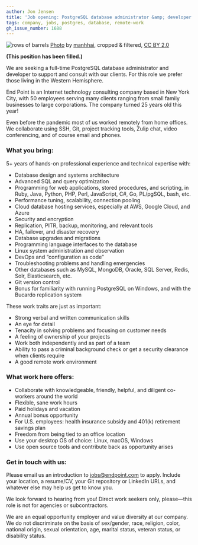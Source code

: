 ```yaml
---
author: Jon Jensen
title: 'Job opening: PostgreSQL database administrator &amp; developer'
tags: company, jobs, postgres, database, remote-work
gh_issue_number: 1688
---
```


![rows of barrels](/blog/2020/11/13/job-postgresql-database-administrator-developer/12648792923_b4780df1da_o-mod.jpg)
[Photo](https://www.flickr.com/photos/13476480@N07/12648792923/) by [manhhai](https://www.flickr.com/people/13476480@N07/), cropped & filtered, [CC BY 2.0](https://creativecommons.org/licenses/by/2.0/)

**(This position has been filled.)**

We are seeking a full-time PostgreSQL database administrator and developer to support and consult with our clients. For this role we prefer those living in the Western Hemisphere.

End Point is an Internet technology consulting company based in New York City, with 50 employees serving many clients ranging from small family businesses to large corporations. The company turned 25 years old this year!

Even before the pandemic most of us worked remotely from home offices. We collaborate using SSH, Git, project tracking tools, Zulip chat, video conferencing, and of course email and phones.

### What you bring:

5+ years of hands-on professional experience and technical expertise with:

- Database design and systems architecture
- Advanced SQL and query optimization
- Programming for web applications, stored procedures, and scripting, in Ruby, Java, Python, PHP, Perl, JavaScript, C#, Go, PL/pgSQL, bash, etc.
- Performance tuning, scalability, connection pooling
- Cloud database hosting services, especially at AWS, Google Cloud, and Azure
- Security and encryption
- Replication, PITR, backup, monitoring, and relevant tools
- HA, failover, and disaster recovery
- Database upgrades and migrations
- Programming language interfaces to the database
- Linux system administration and observation
- DevOps and “configuration as code”
- Troubleshooting problems and handling emergencies
- Other databases such as MySQL, MongoDB, Oracle, SQL Server, Redis, Solr, Elasticsearch, etc.
- Git version control
- Bonus for familiarity with running PostgreSQL on Windows, and with the Bucardo replication system

These work traits are just as important:

- Strong verbal and written communication skills
- An eye for detail
- Tenacity in solving problems and focusing on customer needs
- A feeling of ownership of your projects
- Work both independently and as part of a team
- Ability to pass a criminal background check or get a security clearance when clients require
- A good remote work environment

### What work here offers:

- Collaborate with knowledgeable, friendly, helpful, and diligent co-workers around the world
- Flexible, sane work hours
- Paid holidays and vacation
- Annual bonus opportunity
- For U.S. employees: health insurance subsidy and 401(k) retirement savings plan
- Freedom from being tied to an office location
- Use your desktop OS of choice: Linux, macOS, Windows
- Use open source tools and contribute back as opportunity arises

### Get in touch with us:

Please email us an introduction to [jobs@endpoint.com](mailto:jobs@endpoint.com) to apply. Include your location, a resume/​CV, your Git repository or LinkedIn URLs, and whatever else may help us get to know you.

We look forward to hearing from you! Direct work seekers only, please—this role is not for agencies or subcontractors.

We are an equal opportunity employer and value diversity at our company. We do not discriminate on the basis of sex/​gender, race, religion, color, national origin, sexual orientation, age, marital status, veteran status, or disability status.

<script type="application/ld+json">
{
  "@context": "http://schema.org/",
  "@type": "JobPosting",
  "title": "Seeking a PostgreSQL database administrator & developer",
  "description": "<p>We are seeking a full-time PostgreSQL database administrator and developer to support and consult with our clients. For this role we prefer those living in the Western Hemisphere.</p> <p>End Point is an Internet technology consulting company based in New York City, with 50 employees serving many clients ranging from small family businesses to large corporations. The company turned 25 years old this year!</p> <p>Even before the pandemic most of us worked remotely from home offices. We collaborate using SSH, Git, project tracking tools, Zulip chat, video conferencing, and of course email and phones.</p> <p>What you bring:</p> <p>3+ years of hands-on professional experience and technical expertise with:</p> <ul> <li>Database design and systems architecture</li> <li>Advanced SQL and query optimization</li> <li>Programming for web applications, stored procedures, and scripting, in Ruby, Java, Python, PHP, Perl, JavaScript, C#, Go, PL/pgSQL, bash, etc.</li> <li>Performance tuning, scalability, connection pooling</li> <li>Cloud database hosting services, especially at AWS, Google Cloud, and Azure</li> <li>Security and encryption</li> <li>Replication, PITR, backup, monitoring, and relevant tools</li> <li>HA, failover, and disaster recovery</li> <li>Database upgrades and migrations</li> <li>Programming language interfaces to the database</li> <li>Linux system administration and observation</li> <li>DevOps and “configuration as code”</li> <li>Troubleshooting problems and handling emergencies</li> <li>Other databases such as MySQL, MongoDB, Oracle, SQL Server, Redis, Solr, Elasticsearch, etc.</li> <li>Git version control</li> <li>Bonus for familiarity with running PostgreSQL on Windows, and with the Bucardo replication system</li> </ul> <p>These work traits are just as important:</p> <ul> <li>Strong verbal and written communication skills</li> <li>An eye for detail</li> <li>Tenacity in solving problems and focusing on customer needs</li> <li>A feeling of ownership of your projects</li> <li>Work both independently and as part of a team</li> <li>Ability to pass a criminal background check or get a security clearance when clients require</li> <li>A good remote work environment</li> </ul> <p>What work here offers:</li> <ul> <li>Collaborate with knowledgeable, friendly, helpful, and diligent co-workers around the world</li> <li>Flexible, sane work hours</li> <li>Paid holidays and vacation</li> <li>Annual bonus opportunity</li> <li>For U.S. employees: health insurance subsidy and 401(k) retirement savings plan</li> <li>Freedom from being tied to an office location</li> <li>Use your desktop OS of choice: Linux, macOS, Windows</li> <li>Use open source tools and contribute back as opportunity arises</li> </ul> <p>Get in touch with us:</p> <p>Please email us an introduction to <a href=\"mailto:jobs@endpoint.com\">jobs@endpoint.com</a> to apply. Include your location, a resume/​CV, your Git repository or LinkedIn URLs, and whatever else may help us get to know you.</p> <p>We look forward to hearing from you! Direct work seekers only, please—this role is not for agencies or subcontractors.</p> <p>We are an equal opportunity employer and value diversity at our company. We do not discriminate on the basis of sex/​gender, race, religion, color, national origin, sexual orientation, age, marital status, veteran status, or disability status.</p>",
  "identifier": {
    "@type": "PropertyValue",
    "name": "End Point Corporation",
    "value": "postgres-202011"
  },
  "datePosted": "2020-11-13",
  "validThrough": "2020-12-14",
  "employmentType": ["FULL_TIME"],
  "hiringOrganization": {
    "@type": "Organization",
    "name": "End Point Corporation",
    "sameAs": "https://www.endpoint.com/blog/2020/11/13/job-postgresql-database-administrator-developer",
    "logo": "https://www.endpoint.com/images/favicon.ico"
  },
  "jobLocationType": "TELECOMMUTE",
  "applicantLocationRequirements": {
      "@type": "Country",
      "name": ["CA", "US", "MX", "CR", "PA", "CO", "EC", "BR", "PE", "CL", "BO", "PY", "UY"]
  }
}
</script>
